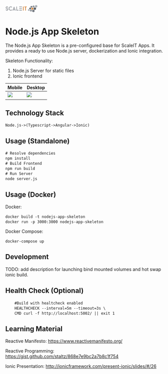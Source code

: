 <img src="https://raw.githubusercontent.com/ScaleIT-Org/media-ressources/master/logo/scaleit-logo.png" width="20%"/>

# Node.js App Skeleton

The Node.js App Skeleton is a pre-configured base for ScaleIT Apps. It provides a ready to use Node.js server, dockerization and Ionic integration.

Skeleton Functionality:

1) Node.js Server for static files
2) Ionic frontend

| Mobile        | Desktop       |
| ------------- | ------------- |
| <img src="https://github.com/ScaleIT-Org/nodejs-app-skeleton/blob/master/Resources/Store/Screenshots/App%20Screenshot%20Mobile.png"/> | <img src="https://github.com/ScaleIT-Org/nodejs-app-skeleton/blob/master/Resources/Store/Screenshots/App%20Screenshot%20Desktop.png"/> |

## Technology Stack
    Node.js->(Typescript->Angular->Ionic)

## Usage (Standalone)

    # Resolve dependencies
    npm install
    # Build Frontend
    npm run build 
    # Run Server
    node server.js

## Usage (Docker)

Docker:

    docker build -t nodejs-app-skeleton
    docker run -p 3000:3000 nodejs-app-skeleton
    
Docker Compose:

    docker-compose up
    
## Development

TODO: add description for launching bind mounted volumes and hot swap ionic build.
    
## Health Check (Optional)
        #Build with healtcheck enabled
        HEALTHCHECK --interval=5m --timeout=3s \
        CMD curl -f http://localhost:5002/ || exit 1

## Learning Material

Reactive Manifesto: https://www.reactivemanifesto.org/

Reactive Programming: https://gist.github.com/staltz/868e7e9bc2a7b8c1f754

Ionic Presentation: http://ionicframework.com/present-ionic/slides/#/26
